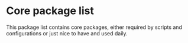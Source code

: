 # Core package list

This package list contains core packages, either required by scripts and configurations or just nice to have and used daily.
